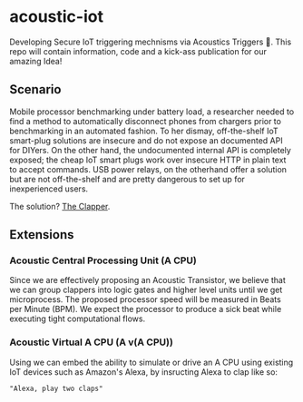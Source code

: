 # acoustic-iot
Developing Secure IoT triggering mechnisms via Acoustics Triggers 👏. This repo will contain information, code and a kick-ass publication for our amazing Idea!


## Scenario
Mobile processor benchmarking under battery load, a researcher needed to find a method to automatically disconnect phones from chargers prior to benchmarking in an automated fashion. To her dismay, off-the-shelf IoT smart-plug solutions are insecure and do not expose an documented API for DIYers. On the other hand, the undocumented internal API is completely exposed; the cheap IoT smart plugs work over insecure HTTP in plain text to accept commands. USB power relays, on the otherhand offer a solution but are not off-the-shelf and are pretty dangerous to set up for inexperienced users.

The solution? [The Clapper](https://en.wikipedia.org/wiki/The_Clapper). 

## Extensions

### Acoustic Central Processing Unit (A CPU)
Since we are effectively proposing an Acoustic Transistor, we believe that we can group clappers into logic gates and higher level units until we get microprocess. The proposed processor speed will be measured in Beats per Minute (BPM). We expect the processor to produce a sick beat while executing tight computational flows.

### Acoustic Virtual A CPU (A v(A CPU))
Using we can embed the ability to simulate or drive an A CPU using existing IoT devices such as Amazon's Alexa, by insructing Alexa to clap like so:
```
"Alexa, play two claps" 
```
